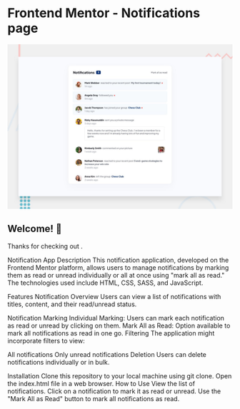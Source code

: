 # Frontend Mentor - Notifications page

![Design preview for the Notifications page coding challenge](./design/desktop-preview.jpg)

## Welcome! 👋

Thanks for checking out .

Notification App
Description
This notification application, developed on the Frontend Mentor platform, allows users to manage notifications by marking them as read or unread individually or all at once using "mark all as read." The technologies used include HTML, CSS, SASS, and JavaScript.

Features
Notification Overview
Users can view a list of notifications with titles, content, and their read/unread status.

Notification Marking
Individual Marking: Users can mark each notification as read or unread by clicking on them.
Mark All as Read: Option available to mark all notifications as read in one go.
Filtering
The application might incorporate filters to view:

All notifications
Only unread notifications
Deletion
Users can delete notifications individually or in bulk.

Installation
Clone this repository to your local machine using git clone.
Open the index.html file in a web browser.
How to Use
View the list of notifications.
Click on a notification to mark it as read or unread.
Use the "Mark All as Read" button to mark all notifications as read.
